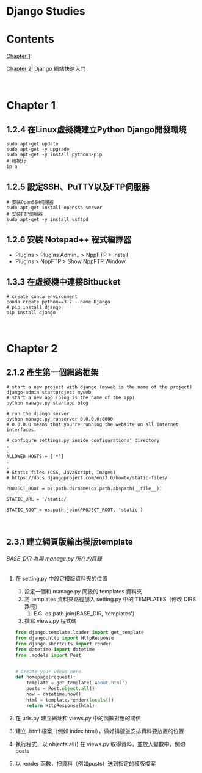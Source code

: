 # Django Studies

# Contents
[Chapter 1](#Chapter-1): 

[Chapter 2](Chapter-2): Django 網站快速入門



<br>

# Chapter 1
## 1.2.4 在Linux虛擬機建立Python Django開發環境

```shell
sudo apt-get update
sudo apt-get -y upgrade
sudo apt-get -y install python3-pip
# 檢視ip
ip a
```

## 1.2.5 設定SSH、PuTTY以及FTP伺服器

```shell
# 安裝OpenSSH伺服器
sudo apt-get install openssh-server
# 安裝FTP伺服器
sudo apt-get -y install vsftpd
```

## 1.2.6 安裝 Notepad++ 程式編譯器

* Plugins > Plugins Admin.. > NppFTP > Install
* Plugins > NppFTP > Show NppFTP Window

## 1.3.3 在虛擬機中連接Bitbucket

```shell
# create conda environment
conda create python==3.7 --name Django
# pip install django
pip install django
```

<br>

# Chapter 2

## 2.1.2 產生第一個網路框架

```shell
# start a new project with django (myweb is the name of the project)
django-admin startproject myweb
# start a new app (blog is the name of the app)
python manage.py startapp blog
```


```shell
# run the django server
python manage.py runserver 0.0.0.0:8000
# 0.0.0.0 means that you're running the website on all internet interfaces.
```
```shell
# configure settings.py inside configurations' directory
.
.
ALLOWED_HOSTS = ['*']
.
.
# Static files (CSS, JavaScript, Images)
# https://docs.djangoproject.com/en/3.0/howto/static-files/

PROJECT_ROOT = os.path.dirname(os.path.abspath(__file__))

STATIC_URL = '/static/'

STATIC_ROOT = os.path.join(PROJECT_ROOT, 'static')
```

<br>

## 2.3.1 建立網頁版輸出模版template

###### BASE_DIR 為與 manage.py 所在的目錄

1. 在 setting.py 中設定模版資料夾的位置

   1. 設定一個和 manage.py 同級的 templates 資料夾
   2. 將 templates 資料夾路徑加入 setting.py 中的 TEMPLATES（修改 DIRS 路徑）
      1. E.G. os.path.join(BASE_DIR, 'templates')
   3. 撰寫 views.py 程式碼

   ```python
   from django.template.loader import get_template
   from django.http import HttpResponse
   from django.shortcuts import render
   from datetime import datetime
   from .models import Post
   
   
   # Create your views here.
   def homepage(request):
       template = get_template('About.html')
       posts = Post.object.all()
       now = datetime.now()
       html = template.render(locals())
       return HttpResponse(html)
   ```

2. 在 urls.py 建立網址和 views.py 中的函數對應的關係

3. 建立 .html 檔案（例如 index.html），做好排版並安排資料要放置的位置

4. 執行程式，以 objects.all() 在 views.py 取得資料，並放入變數中，例如 posts

5. 以 render 函數，把資料（例如posts）送到指定的模版檔案





